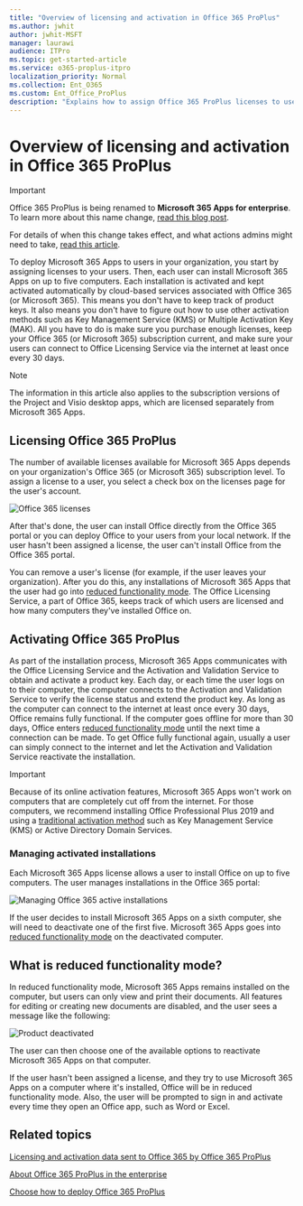 ```yaml
---
title: "Overview of licensing and activation in Office 365 ProPlus"
ms.author: jwhit
author: jwhit-MSFT
manager: laurawi
audience: ITPro
ms.topic: get-started-article
ms.service: o365-proplus-itpro
localization_priority: Normal
ms.collection: Ent_O365
ms.custom: Ent_Office_ProPlus
description: "Explains how to assign Office 365 ProPlus licenses to users, and how individual installations are activated."
---
```


# Overview of licensing and activation in Office 365 ProPlus

> [!IMPORTANT]
> Office 365 ProPlus is being renamed to **Microsoft 365 Apps for enterprise**. To learn more about this name change, [read this blog post](https://go.microsoft.com/fwlink/p/?linkid=2120533). 
>
> For details of when this change takes effect, and what actions admins might need to take, [read this article](name-change.md).
  
To deploy Microsoft 365 Apps to users in your organization, you start by assigning licenses to your users. Then, each user can install Microsoft 365 Apps on up to five computers. Each installation is activated and kept activated automatically by cloud-based services associated with Office 365 (or Microsoft 365). This means you don't have to keep track of product keys. It also means you don't have to figure out how to use other activation methods such as Key Management Service (KMS) or Multiple Activation Key (MAK). All you have to do is make sure you purchase enough licenses, keep your Office 365 (or Microsoft 365) subscription current, and make sure your users can connect to Office Licensing Service via the internet at least once every 30 days.
  
> [!NOTE]
> The information in this article also applies to the subscription versions of the Project and Visio desktop apps, which are licensed separately from Microsoft 365 Apps. 
  
<a name="BKMK_LicensingO365PP"> </a>
## Licensing Office 365 ProPlus

The number of available licenses available for Microsoft 365 Apps depends on your organization's Office 365 (or Microsoft 365) subscription level. To assign a license to a user, you select a check box on the licenses page for the user's account. 
  
![Office 365 licenses](images/15b018fe-c12e-4d78-9287-bc95d5e14cac.png)
  
After that's done, the user can install Office directly from the Office 365 portal or you can deploy Office to your users from your local network. If the user hasn't been assigned a license, the user can't install Office from the Office 365 portal. 
  
You can remove a user's license (for example, if the user leaves your organization). After you do this, any installations of Microsoft 365 Apps that the user had go into [reduced functionality mode](overview-of-licensing-and-activation-in-office-365-proplus.md#BKMK_ReducedFunctionalityMode). The Office Licensing Service, a part of Office 365, keeps track of which users are licensed and how many computers they've installed Office on.
  
<a name="BKMK_ActivatingO365PP"> </a>
## Activating Office 365 ProPlus

As part of the installation process, Microsoft 365 Apps communicates with the Office Licensing Service and the Activation and Validation Service to obtain and activate a product key. Each day, or each time the user logs on to their computer, the computer connects to the Activation and Validation Service to verify the license status and extend the product key. As long as the computer can connect to the internet at least once every 30 days, Office remains fully functional. If the computer goes offline for more than 30 days, Office enters [reduced functionality mode](overview-of-licensing-and-activation-in-office-365-proplus.md#BKMK_ReducedFunctionalityMode) until the next time a connection can be made. To get Office fully functional again, usually a user can simply connect to the internet and let the Activation and Validation Service reactivate the installation.
  
> [!IMPORTANT]
> Because of its online activation features, Microsoft 365 Apps won't work on computers that are completely cut off from the internet. For those computers, we recommend installing Office Professional Plus 2019 and using a [traditional activation method](vlactivation/plan-volume-activation-of-office.md) such as Key Management Service (KMS) or Active Directory Domain Services.
  
### Managing activated installations

Each Microsoft 365 Apps license allows a user to install Office on up to five computers. The user manages installations in the Office 365 portal:
  
![Managing Office 365 active installations](images/c830ebad-a255-4e32-8d7a-af5a687dc107.png)
  
If the user decides to install Microsoft 365 Apps on a sixth computer, she will need to deactivate one of the first five. Microsoft 365 Apps goes into [reduced functionality mode](overview-of-licensing-and-activation-in-office-365-proplus.md#BKMK_ReducedFunctionalityMode) on the deactivated computer.
  
<a name="BKMK_ReducedFunctionalityMode"> </a>
## What is reduced functionality mode?

In reduced functionality mode, Microsoft 365 Apps remains installed on the computer, but users can only view and print their documents. All features for editing or creating new documents are disabled, and the user sees a message like the following:
  
![Product deactivated](images/78aa59b0-8772-4ba2-8094-bfeb65602ab7.png)
  
The user can then choose one of the available options to reactivate Microsoft 365 Apps on that computer.

If the user hasn't been assigned a license, and they try to use Microsoft 365 Apps on a computer where it's installed, Office will be in reduced functionality mode. Also, the user will be prompted to sign in and activate every time they open an Office app, such as Word or Excel.
  
 

## Related topics

[Licensing and activation data sent to Office 365 by Office 365 ProPlus](licensing-and-activation-data-sent-to-office-365-by-office-365-proplus.md)
  
[About Office 365 ProPlus in the enterprise](about-office-365-proplus-in-the-enterprise.md)
  
[Choose how to deploy Office 365 ProPlus](choose-how-to-deploy-office-365-proplus.md)

